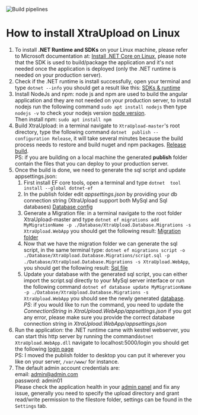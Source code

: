 ![Build pipelines](https://github.com/veteran1/XtraUpload/workflows/Build%20pipelines/badge.svg)


# How to install XtraUpload on Linux

1. To install **.NET Runtime and SDKs** on your Linux machine, please refer to Microsoft documentation at:
[Install .NET Core on Linux](https://docs.microsoft.com/en-us/dotnet/core/install/linux), please note that the SDK is used to build/package the application and it's not needed once the application is deployed (only the .NET runtime is needed on your production server).
1. Check if the .NET runtime is install successfully, open your terminal and type `dotnet --info` you should get a result like this:
[SDKs & runtime](https://photos.google.com/share/AF1QipOPxqzGwFwxSRmboRJUBE5V2AJStsU_-hoOhFZZb9dcnsbZXqHZceZDCr9T1eulRg/photo/AF1QipN76ujJrqiwJW250M7Ioh_6yyMAljXqyTSdubX8?key=TXRBSTNLbW9UUktYRVhsSjJFRVFkc2V2NFFRT1ZB)
1. Install NodeJs and npm: node js and npm are used to build the angular application and they are not needed on your production server, to install nodejs run the following command `sudo apt install nodejs` then type `nodejs -v` to check your nodejs version [node version](https://photos.app.goo.gl/tvLbAGkMuz5AXCnp7).  
 Then install npm: `sudo apt install npm`
1. Build XtraUpload: in a terminal navigate to `XtraUpload-master`'s root directory, type the following command `dotnet  publish --configuration Release`, it will take several minutes because the build process needs to restore and build nuget and npm packages. [Release build](https://photos.app.goo.gl/hA8q1Fw8iZL5NwjD9).   
 PS: if you are building on a local machine the generated **publish** folder contain the files that you can deploy to your production server.
1. Once the build is done, we need to generate the sql script and update appsettings.json:
   1. First install EF core tools, open a terminal and type `dotnet  tool install --global dotnet-ef`
   1. In the publish folder edit *appsettings.json* by providing your db connection string (XtraUpload support both MySql and Sql databases) [Database config](https://photos.app.goo.gl/fqz4A5WC5Yrhb1Z38)
   1. Generate a Migration file: in a terminal navigate to the root folder XtraUpload-master and type 
 `dotnet ef migrations add MyMigrationName -p ./Database/XtraUpload.Database.Migrations -s XtraUpload.WebApp` you should get the following result:  [Migration folder](https://photos.app.goo.gl/4GoWuAocxoKHYVLw8)
   1. Now that we have the migration folder we can generate the sql script, in the same terminal type: `dotnet ef migrations script -o ./Database/XtraUpload.Database.Migrations/script.sql -p ./Database/XtraUpload.Database.Migrations -s XtraUpload.WebApp`, you should get the following result: [Sql file](https://photos.app.goo.gl/cJgnnNq3nxwaLhvCA)
   1. Update your database with the generated sql script, you can either import the script.sql directly to your MySql server interface or run the following command 
 `dotnet ef database update MyMigrationName -p ./Database/XtraUpload.Database.Migrations -s XtraUpload.WebApp` you should see the newly generated  [database](https://photos.app.goo.gl/z5XZvwgKRb4KBzaW9).  
 *PS*: if you would like to run the command, you need to update the *ConnectionString* in *XtraUpload.WebApp/appsettings.json*
 if you got any error, please make sure you provide the correct database connection string in _XtraUpload.WebApp/appsettings.json_
1. Run the application: the .NET runtime came with kestrel webserver, you can start  this http server by running the command`dotnet XtraUpload.WebApp.dll` navigate to localhost:5000/login you should get the following [login page](https://photos.app.goo.gl/TLerv4DRMrUU9tgZ8)  
PS: I moved the publish folder to desktop you can put it wherever you like on your server, `/var/www/` for instance.
1. The default admin account credentials are:  
	email: admin@admin.com  
	password: admin01  
	Please check the application health in your [admin panel](https://photos.app.goo.gl/1tqTDfphSde14zSf8) 
	and fix any issue, generally you need to specify the upload directory and grant read/write permission to 	the filestore folder, settings can be found in the `Settings` tab.
